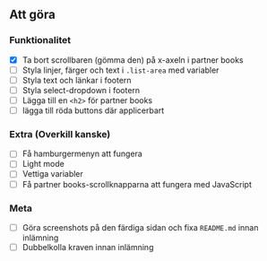 ## Att göra

### Funktionalitet
- [x] Ta bort scrollbaren (gömma den) på x-axeln i partner books
- [ ] Styla linjer, färger och text i `.list-area` med variabler
- [ ] Styla text och länkar i footern
- [ ] Styla select-dropdown i footern
- [ ] Lägga till en `<h2>` för partner books
- [ ] lägga till röda buttons där applicerbart

### Extra (Overkill kanske)
- [ ] Få hamburgermenyn att fungera
- [ ] Light mode
- [ ] Vettiga variabler
- [ ] Få partner books-scrollknapparna att fungera med JavaScript

### Meta
- [ ] Göra screenshots på den färdiga sidan och fixa `README.md` innan inlämning
- [ ] Dubbelkolla kraven innan inlämning

